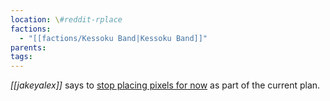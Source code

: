 ```yaml
---
location: \#reddit-rplace
factions:
  - "[[factions/Kessoku Band|Kessoku Band]]"
parents: 
tags: 
---
```

*[[jakeyalex]]* says to [stop placing pixels for now](discord://discord.com/channels/1093664259273130084/1131230952119615600/1131577675065086023) as part of the current plan.
